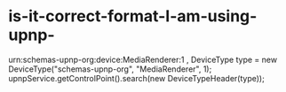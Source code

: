 is-it-correct-format-I-am-using-upnp-
=====================================

urn:schemas-upnp-org:device:MediaRenderer:1 ,  DeviceType type = new DeviceType("schemas-upnp-org", "MediaRenderer", 1); 	        upnpService.getControlPoint().search(new DeviceTypeHeader(type)); 
